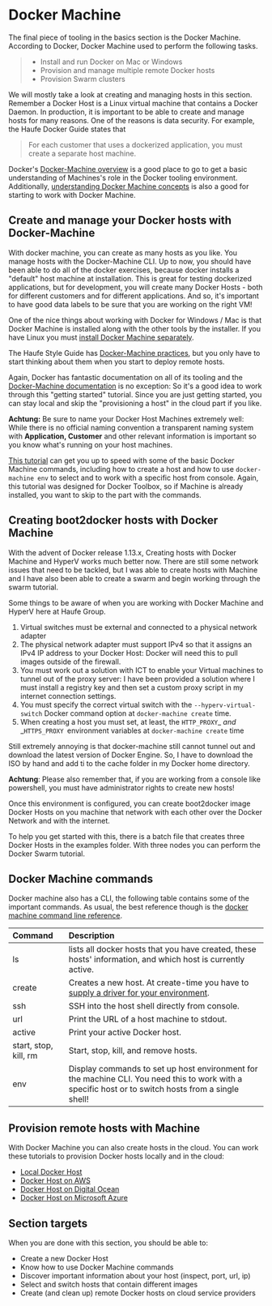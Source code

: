 # Docker Machine

The final piece of tooling in the basics section is the Docker Machine. According to Docker, Docker Machine used to perform the following tasks.

> * Install and run Docker on Mac or Windows
> * Provision and manage multiple remote Docker hosts
> * Provision Swarm clusters

We will mostly take a look at creating and managing hosts in this section. Remember a Docker Host is a Linux virtual machine that contains a Docker Daemon. In production, it is important to be able to create and manage hosts for many reasons. One of the reasons is data security. For example, the Haufe Docker Guide states that

> For each customer that uses a dockerized application, you must create a separate host machine.

Docker's [Docker-Machine overview](https://docs.docker.com/machine/overview/) is a good place to go to get a basic understanding of Machines's role in the Docker tooling environment. Additionally, [understanding Docker Machine concepts](https://docs.docker.com/machine/concepts/) is also a good for starting to work with Docker Machine.

## Create and manage your Docker hosts with Docker-Machine

With docker machine, you can create as many hosts as you like. You manage hosts with the Docker-Machine CLI. Up to now, you should have been able to do all of the docker exercises, because docker installs a "default" host machine at installation. This is great for testing dockerized applications, but for development, you will create many Docker Hosts - both for different customers and for different applications. And so, it's important to have good data labels to be sure that you are working on the right VM!

One of the nice things about working with Docker for Windows / Mac is that Docker Machine is installed along with the other tools by the installer. If you have Linux you must [install Docker Machine separately](https://docs.docker.com/machine/install-machine/).

The Haufe Style Guide has [Docker-Machine practices](https://github.com/Haufe-Lexware/docker-style-guide/blob/master/DockerMachine.md), but you only have to start thinking about them when you start to deploy remote hosts.

Again, Docker has fantastic documentation on all of its tooling and the [Docker-Machine documentation](https://docs.docker.com/machine/get-started/) is no exception: So it's a good idea to work through this "getting started" tutorial. Since you are just getting started, you can stay local and skip the "provisioning a host" in the cloud part if you like.

**Achtung:** Be sure to name your Docker Host Machines extremely well: While there is no official naming convention a transparent naming system with **Application, Customer** and other relevant information is important so you know what's running on your host machines.

[This tutorial](https://rominirani.com/docker-toolbox-setup-windows-4d65c3f691eb#.694oqa466) can get you up to speed with some of the basic Docker Machine commands, including how to create a host and how to use `docker-machine env` to select and to work with a specific host from console. Again, this tutorial was designed for Docker Toolbox, so if Machine is already installed, you want to skip to the part with the commands.

## Creating boot2docker hosts with Docker Machine

With the advent of Docker release 1.13.x, Creating hosts with Docker Machine and HyperV works much better now. There are still some network issues that need to be tackled, but I was able to create hosts with Machine and I have also been able to create a swarm and begin working through the swarm tutorial.

Some things to be aware of when you are working with Docker Machine and HyperV here at Haufe Group.

1. Virtual switches must be external and connected to a physical network adapter
2. The physical network adapter must support IPv4 so that it assigns an IPv4 IP address to your Docker Host: Docker will need this to pull images outside of the firewall.
3. You must work out a solution with ICT to enable your Virtual machines to tunnel out of the proxy server: I have been provided a solution where I must install a registry key and then set a custom proxy script in my internet connection settings.
4. You must specify the correct virtual switch with the `--hyperv-virtual-switch` Docker command option at `docker-machine create` time.
5. When creating a host you must set, at least, the `HTTP_PROXY`_ _and_ _`HTTPS_PROXY `environment variables at `docker-machine create` time

Still extremely annoying is that docker-machine still cannot tunnel out and download the latest version of Docker Engine. So, I have to download the ISO by hand and add ti to the cache folder in my Docker home directory. 

**Achtung**: Please also remember that, if you are working from a console like powershell, you must have administrator rights to create new hosts!

Once this environment is configured, you can create boot2docker image Docker Hosts on you machine that network with each other over the Docker Network and with the internet. 

To help you get started with this, there is a batch file that creates three Docker Hosts in the examples folder. With three nodes you can perform the Docker Swarm tutorial. 

## Docker Machine commands

Docker machine also has a CLI, the following table contains some of the important commands. As usual, the best reference though is the [docker machine command line reference](https://docs.docker.com/machine/reference/).

| Command | Description |
| :--- | :--- |
| ls | lists all docker hosts that you have created, these hosts' information, and which host is currently active. |
| create | Creates a new host. At create-time you have to [supply a driver for your environment](https://docs.docker.com/machine/drivers/). |
| ssh | SSH into the host shell directly from console. |
| url | Print the URL of a host machine to stdout. |
| active | Print your active Docker host. |
| start, stop, kill, rm | Start, stop, kill, and remove hosts. |
| env | Display commands to set up host environment for the machine CLI. You need this to work with a specific host or to switch hosts from a single shell! |

## Provision remote hosts with Machine

With Docker Machine you can also create hosts in the cloud. You can work these tutorials to provision Docker hosts locally and in the cloud:

* [Local Docker Host](https://docs.docker.com/machine/get-started/)
* [Docker Host on AWS](https://docs.docker.com/machine/examples/aws/)
* [Docker Host on Digital Ocean](https://docs.docker.com/machine/examples/ocean/)
* [Docker Host on Microsoft Azure](https://docs.microsoft.com/en-us/azure/vs-azure-tools-docker-machine-azure-config)

## Section targets

When you are done with this section, you should be able to:

* Create a new Docker Host 
* Know how to use Docker Machine commands
* Discover important information about your host \(inspect, port, url, ip\)
* Select and switch hosts that contain different images
* Create \(and clean up\) remote Docker hosts on cloud service providers

                                                                                                                                                                                                                                                                                                                                                                                                                                                                                                                                                                                                                                                                                                                                                                                                                                                                                                                                                                                                                                                                                                                                                                                                                                                                                                                                                                                                                                                                                                                                                                                                                                                                                                                                                                                                                                                                                                                                                                                                                                                                                                                                                                                                                                                                                                                                                                                                                                                                                                                                                                                                                                                                                                                                                                                                                                                                                                                                                                                                                                                                                                                                                                                                   

